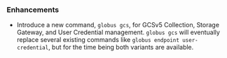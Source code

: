 ### Enhancements

* Introduce a new command, `globus gcs`, for GCSv5 Collection, Storage Gateway, and
  User Credential management. `globus gcs` will eventually replace several existing
  commands like `globus endpoint user-credential`, but for the time being both
  variants are available.

